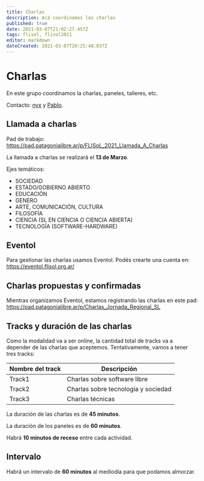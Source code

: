 ```yaml
---
title: Charlas
description: Acá coordinamos las charlas
published: true
date: 2021-03-07T21:02:27.457Z
tags: flisol, flisol2021
editor: markdown
dateCreated: 2021-03-07T20:25:48.037Z
---
```


# Charlas

En este grupo coordinamos la charlas, paneles, talleres, etc.

Contacto: [nyx](https://t.me/matias_mi) y [Pablo](https://t.me/pkoro).

## Llamada a charlas

Pad de trabajo: https://pad.patagonialibre.ar/p/FLISoL_2021_Llamada_A_Charlas

La llamada a charlas se realizará el **13 de Marzo**. 

Ejes temáticos:

* SOCIEDAD
* ESTADO/GOBIERNO ABIERTO
* EDUCACIÓN
* GENERO
* ARTE, COMUNICACIÓN, CULTURA
* FILOSOFÍA
* CIENCIA (SL EN CIENCIA O CIENCIA ABIERTA)
* TECNOLOGÍA (SOFTWARE-HARDWARE)

## Eventol

Para gestionar las charlas usamos Eventol. Podés crearte una cuenta en: https://eventol.flisol.org.ar/

## Charlas propuestas y confirmadas

Mientras organizamos Eventol, estamos registrando las charlas en este pad: https://pad.patagonialibre.ar/p/Charlas_Jornada_Regional_SL

## Tracks y duración de las charlas

Como la modalidad va a ser online, la cantidad total de tracks va a depender de las charlas que aceptemos. Tentativamente, vamos a tener tres tracks:

| Nombre del track | Descripción
|------------------|------------
| Track1 | Charlas sobre software libre
| Track2 | Charlas sobre tecnología y sociedad
| Track3 | Charlas técnicas

La duración de las charlas es de **45 minutos**.

La duración de los paneles es de **60 minutos**.

Habrá **10 minutos de receso** entre cada actividad.


## Intervalo

Habrá un intervalo de **60 minutos** al mediodía para que podamos almorzar.
